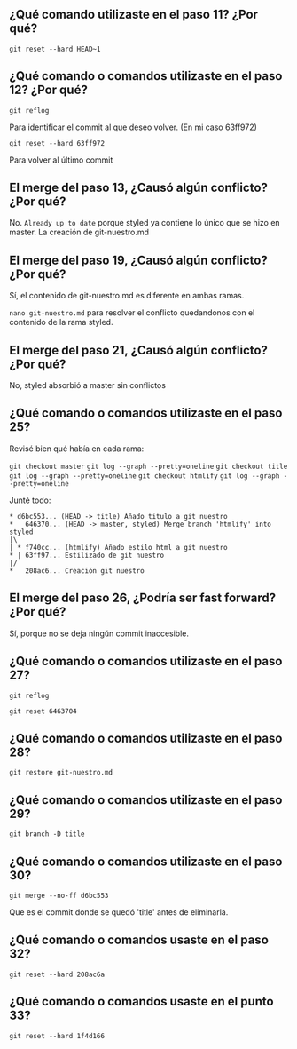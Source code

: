 ## ¿Qué comando utilizaste en el paso 11? ¿Por qué?
  
`git reset --hard HEAD~1`
  
## ¿Qué comando o comandos utilizaste en el paso 12? ¿Por qué?
  
`git reflog`
  
Para identificar el commit al que deseo volver. (En mi caso 63ff972)
  
`git reset --hard 63ff972`
  
Para volver al último commit
  
## El merge del paso 13, ¿Causó algún conflicto? ¿Por qué?
  
No. `Already up to date` porque styled ya contiene lo único que se hizo en master. La creación de git-nuestro.md
  
## El merge del paso 19, ¿Causó algún conflicto? ¿Por qué?
  
Sí, el contenido de git-nuestro.md es diferente en ambas ramas.
  
`nano git-nuestro.md` para resolver el conflicto quedandonos con el contenido de la rama styled.
  
## El merge del paso 21, ¿Causó algún conflicto? ¿Por qué?
  
No, styled absorbió a master sin conflictos
  
## ¿Qué comando o comandos utilizaste en el paso 25?
  
Revisé bien qué había en cada rama:
  
`git checkout master`
`git log --graph --pretty=oneline`
`git checkout title`
`git log --graph --pretty=oneline`
`git checkout htmlify`
`git log --graph --pretty=oneline`
  
Junté todo:
  
```
* d6bc553... (HEAD -> title) Añado titulo a git nuestro
*   646370... (HEAD -> master, styled) Merge branch 'htmlify' into styled
|\
| * f740cc... (htmlify) Añado estilo html a git nuestro
* | 63ff97... Estilizado de git nuestro
|/
*   208ac6... Creación git nuestro
```
  
## El merge del paso 26, ¿Podría ser fast forward? ¿Por qué?
  
Sí, porque no se deja ningún commit inaccesible.
  
## ¿Qué comando o comandos utilizaste en el paso 27?

`git reflog`
  
`git reset 6463704`
  
## ¿Qué comando o comandos utilizaste en el paso 28?
  
`git restore git-nuestro.md`
  
## ¿Qué comando o comandos utilizaste en el paso 29?
  
`git branch -D title`
  
## ¿Qué comando o comandos utilizaste en el paso 30?
  
`git merge --no-ff d6bc553`
  
Que es el commit donde se quedó 'title' antes de eliminarla.
  
## ¿Qué comando o comandos usaste en el paso 32?
  
`git reset --hard 208ac6a`
  
## ¿Qué comando o comandos usaste en el punto 33?
  
`git reset --hard 1f4d166`
  